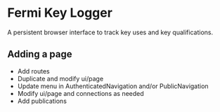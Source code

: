 # Fermi Key Logger
A persistent browser interface to track key uses and key qualifications.

## Adding a page
* Add routes
* Duplicate and modify ui/page
* Update menu in AuthenticatedNavigation and/or PublicNavigation
* Modify ui/page and connections as needed
* Add publications
